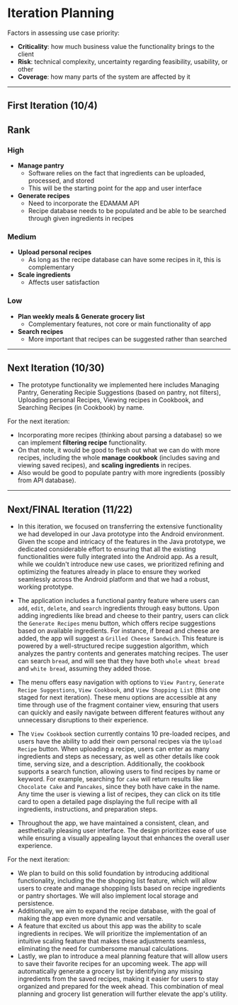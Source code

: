 # Iteration Planning
Factors in assessing use case priority:
* **Criticality**: how much business value the functionality brings to the client
* **Risk**: technical complexity, uncertainty regarding feasibility, usability, or other
* **Coverage**: how many parts of the system are affected by it

___
## First Iteration (10/4)

## Rank
### High
* **Manage pantry**
  * Software relies on the fact that ingredients can be uploaded, processed, and stored
  * This will be the starting point for the app and user interface
* **Generate recipes**
  * Need to incorporate the EDAMAM API
  * Recipe database needs to be populated and be able to be searched through given ingredients in recipes
### Medium
* **Upload personal recipes**
  * As long as the recipe database can have some recipes in it, this is complementary
* **Scale ingredients**
  * Affects user satisfaction
### Low
* **Plan weekly meals & Generate grocery list**
    * Complementary features, not core or main functionality of app
* **Search recipes**
  * More important that recipes can be suggested rather than searched 

___
## Next Iteration (10/30)
- The prototype functionality we implemented here includes Managing Pantry, Generating Recipie Suggestions (based on pantry, not filters), Uploading personal Recipes, Viewing recipes in Cookbook, and Searching Recipes (in Cookbook) by name.

For the next iteration:
- Incorporating more recipes (thinking about parsing a database) so we can implement **filtering recipe** functionality.
- On that note, it would be good to flesh out what we can do with more recipes, including the whole **manage cookbook** (includes saving and viewing saved recipes), and **scaling ingredients** in recipes.
- Also would be good to populate pantry with more ingredients (possibly from API database).


___
## Next/FINAL Iteration (11/22)
- In this iteration, we focused on transferring the extensive functionality we had developed in our Java prototype into the Android environment. Given the scope and intricacy of the features in the Java prototype, we dedicated considerable effort to ensuring that all the existing functionalities were fully integrated into the Android app. As a result, while we couldn't introduce new use cases, we prioritized refining and optimizing the features already in place to ensure they worked seamlessly across the Android platform and that we had a robust, working prototype.

- The application includes a functional pantry feature where users can `add`, `edit`, `delete`, and `search` ingredients through easy buttons. Upon adding ingredients like bread and cheese to their pantry, users can click the `Generate Recipes` menu button, which offers recipe suggestions based on available ingredients. For instance, if bread and cheese are added, the app will suggest a `Grilled Cheese Sandwich`. This feature is powered by a well-structured recipe suggestion algorithm, which analyzes the pantry contents and generates matching recipes. The user can search `bread`, and will see that they have both `whole wheat bread` and `white bread`, assuming they added those.

- The menu offers easy navigation with options to `View Pantry`, `Generate Recipe Suggestions`, `View Cookbook`, and `View Shopping List` (this one staged for next iteration). These menu options are accessible at any time through use of the fragment container view, ensuring that users can quickly and easily navigate between different features without any unnecessary disruptions to their experience.

- The `View Cookbook` section currently contains 10 pre-loaded recipes, and users have the ability to add their own personal recipes via the `Upload Recipe` button. When uploading a recipe, users can enter as many ingredients and steps as necessary, as well as other details like cook time, serving size, and a description. Additionally, the cookbook supports a search function, allowing users to find recipes by name or keyword. For example, searching for `cake` will return results like `Chocolate Cake` and `Pancakes`, since they both have cake in the name. Any time the user is viewing a list of recipes, they can click on its title card to open a detailed page displaying the full recipe with all ingredients, instructions, and preparation steps.

- Throughout the app, we have maintained a consistent, clean, and aesthetically pleasing user interface. The design prioritizes ease of use while ensuring a visually appealing layout that enhances the overall user experience.

For the next iteration:
- We plan to build on this solid foundation by introducing additional functionality, including the the shopping list feature, which will allow users to create and manage shopping lists based on recipe ingredients or pantry shortages. We will also implement local storage and persistence.
- Additionally, we aim to expand the recipe database, with the goal of making the app even more dynamic and versatile.
- A feature that excited us about this app was the ability to scale ingredients in recipes. We will prioritize the implementation of an intuitive scaling feature that makes these adjustments seamless, eliminating the need for cumbersome manual calculations.
- Lastly, we plan to introduce a meal planning feature that will allow users to save their favorite recipes for an upcoming week. The app will automatically generate a grocery list by identifying any missing ingredients from the saved recipes, making it easier for users to stay organized and prepared for the week ahead. This combination of meal planning and grocery list generation will further elevate the app's utility.